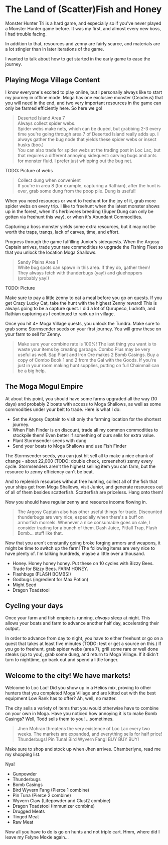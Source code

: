 # The Land of (Scatter)Fish and Honey

Monster Hunter Tri is a hard game, and especially so if you've never played a Monster Hunter game before. It was my first, and almost every new boss, I had trouble facing.

In addition to that, resources and zenny are fairly scarce, and materials are a lot stingier than in later iterations of the game.

I wanted to talk about how to get started in the early game to ease the journey.


## Playing Moga Village Content

I know everyone's excited to play online, but I personally always like to start my journey in offline mode. Moga has one exclusive monster (Ceadeus) that you will need in the end, and two very important resources in the game can only be farmed efficiently here. So here we go!

> Deserted Island Area 7  
> Always collect spider webs.  
> Spider webs make nets, which can be duped, but grabbing 2-3 every time you're going through area 7 of Deserted Island really adds up. I always gather the bug node that yields these spider webs or insect husks (boo.)  
> You can also trade for spider webs at the trading post in Loc Lac, but that requires a different annoying sidequest: carving bugs and ants for monster fluid. I prefer just whipping out the bug net.  

TODO: Picture of webs

> Collect dung when convenient  
> If you're in area 8 (for example, capturing a Rathian), after the hunt is over, grab some dung from the poop pile. Dung is useful!  

When you need resources or want to freehunt for the joy of it, grab more spider webs on every trip. I like to freehunt when the latest monster shows up in the forest, when it's herbivores breeding (Super Dung can only be gotten via freehunt this way), or when it's Abundant Commodities.

Capturing a boss monster yields some extra resources, but it may not be worth the traps, tranqs, lack of carves, time, and effort.

Progress through the game fulfilling Junior's sidequests. When the Argosy Captain arrives, trade your rare commodities to upgrade the Fishing Fleet so that you unlock the location Moga Shallows.

> Sandy Plains Area 1  
> White bug spots can spawn in this area. If they do, gather them!  
> They always fetch with thunderbugs (yay!) and gluehoppers (probably yay!)  

TODO: Picture

Make sure to pay a little zenny to eat a meal before you go on quests. If you get Crazy Lucky Cat, take the hunt with the highest Zenny reward! This is always going to be a capture quest. I did a lot of Qurupeco, Ludroth, and Rathian capturing as I continued to rank up in village.

Once you hit 4* Moga Village quests, you unlock the Tundra. Make sure to grab some Stormsender seeds on your first journey. You will grow these on your farm to sell for Zenny.

> Make sure your combine rate is 100%! The last thing you want is to waste your items by creating garbage.
> Combo Plus may be very useful as well. Sap Plant and Iron Ore makes 2 Bomb Casings.
> Buy a copy of Combo Book 1 and 2 from the Gal with the Goods. 
> If you're just in your room making hunt supplies, putting on full Chainmail can be a big help.

## The Moga Mogul Empire

At about this point, you should have some farms upgraded all the way (10 days) and probably 2 boats with access to Moga Shallows, as well as some commodities under your belt to trade. Here is what I do:

- Set the Argosy Captain to visit only the farming location for the shortest journey.  
- When Fish Finder is on discount, trade all my common commodities to stockpile them! Even better if something of ours sells for extra value.  
- Plant Stormsender seeds with dung  
- Send your boats to Moga Shallows and use Fish Finder  

The Stormsender seeds, you can just hit sell all to make a nice chunk of change - about 22,000 (TODO: double check, screenshot) zenny every cycle. Stormsenders aren't the highest selling item you can farm, but the resource to zenny efficiency can't be beat.

And to replenish resources without free hunting, collect all of the fish that your ships get from Moga Shallows, visit Junior, and generate resources out of all of them besides scatterfish. Scatterfish are priceless. Hang onto them!

Now you should have regular zenny and resource income flowing in.
 
> The Argosy Captain also has other useful things for trade. Discounted thunderbugs are very nice, especially when there's a buff on armorfish morsels. Whenever a nice consumable goes on sale, I consider trading for a bunch of them. Dash Juice, Pitfall Trap, Flash Bomb... stuff like that.

Now that you aren't constantly going broke forging armors and weapons, it might be time to switch up the farm! The following items are very nice to have plenty of. I'm talking hundreds, maybe a little over a thousand.

- Honey. Honey honey honey. Put these on 10 cycles with Bizzy Bees. Trade for Bizzy Bees. FARM HONEY.  
- Flashbugs (FLASH BOMBS!)  
- Godbugs (ingredient for Max Potion)  
- Might Seed  
- Dragon Toadstool  

## Cycling your days
Once your farm and fish empire is running, *always* sleep at night. This allows your boats and farm to advance another half day, accelerating their output.

In order to advance from day to night, you have to either freehunt or go on a quest that takes at least five minutes (TODO: test or get a source on this.) If you go to freehunt, grab spider webs (area 7), grill some rare or well done steaks (up to you), grab some dung, and return to Moga Village. If it didn't turn to nighttime, go back out and spend a little longer.

## Welcome to the city! We have markets!
Welcome to Loc Lac! Did you show up in a Helios mix, proving to other hunters that you completed Moga Village and are kitted out with the best equipment Low Rank has to offer? Ah, well, no matter.

The city sells a variety of items that you would otherwise have to combine on your own in Moga. Have you noticed how annoying it is to make Bomb Casings? Well, Todd sells them to you! ...sometimes. 

> Jhen Mohran threatens the very existence of Loc Lac every two weeks. The markets are expanded, and everything sells for half price! Thunderbugs! Pin Tuna! Bird Wyvern Fang! BUY BUY BUY!

Make sure to shop and stock up when Jhen arrives. Chamberlyne, read me my shopping list.

Nya!
- Gunpowder
- Thunderbugs
- Bomb Casings
- Bird Wyvern Fang (Pierce 1 combine)
- Pin Tuna (Pierce 2 combine)
- Wyvern Claw (Lifepowder and Clust2 combine)
- Dragon Toadstool (Immunizer combine)
- Drugged Meats
- Tinged Meat
- Raw Meat

Now all you have to do is go on hunts and not triple cart. Hmm, where did I leave my Felyne Moxie again...

